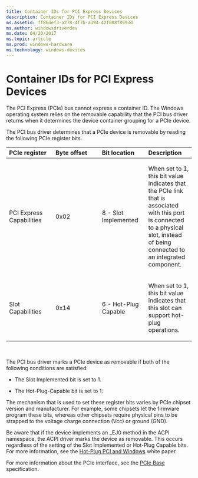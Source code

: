 ```yaml
---
title: Container IDs for PCI Express Devices
description: Container IDs for PCI Express Devices
ms.assetid: ff86def3-a278-4f7b-a394-42f608f8993d
ms.author: windowsdriverdev
ms.date: 04/20/2017
ms.topic: article
ms.prod: windows-hardware
ms.technology: windows-devices
---
```


# Container IDs for PCI Express Devices


The PCI Express (PCIe) bus cannot express a container ID. The Windows operating system relies on the removable capability that the PCI bus driver returns when it determines the device container grouping for a PCIe device.

The PCI bus driver determines that a PCIe device is removable by reading the following PCIe register bits.

<table>
<colgroup>
<col width="25%" />
<col width="25%" />
<col width="25%" />
<col width="25%" />
</colgroup>
<thead>
<tr class="header">
<th align="left">PCIe register</th>
<th align="left">Byte offset</th>
<th align="left">Bit location</th>
<th align="left">Description</th>
</tr>
</thead>
<tbody>
<tr class="odd">
<td align="left"><p>PCI Express Capabilities</p></td>
<td align="left"><p>0x02</p></td>
<td align="left"><p>8 - Slot Implemented</p></td>
<td align="left"><p>When set to 1, this bit value indicates that the PCIe link that is associated with this port is connected to a physical slot, instead of being connected to an integrated component.</p></td>
</tr>
<tr class="even">
<td align="left"><p>Slot Capabilities</p></td>
<td align="left"><p>0x14</p></td>
<td align="left"><p>6 - Hot-Plug Capable</p></td>
<td align="left"><p>When set to 1, this bit value indicates that this slot can support hot-plug operations.</p></td>
</tr>
</tbody>
</table>

 

The PCI bus driver marks a PCIe device as removable if both of the following conditions are satisfied:

-   The Slot Implemented bit is set to 1.

-   The Hot-Plug-Capable bit is set to 1:

The mechanism that is used to set these register bits varies by PCIe chipset version and manufacturer. For example, some chipsets let the firmware program these bits, whereas other chipsets require physical pins to be strapped to the voltage charge connection (Vcc) or ground (GND).

Be aware that if the device implements an _EJ0 method in the ACPI namespace, the ACPI driver marks the device as removable. This occurs regardless of the setting of the Slot Implemented or Hot-Plug Capable bits. For more information, see the [Hot-Plug PCI and Windows](http://go.microsoft.com/fwlink/p/?linkid=26278) white paper.

For more information about the PCIe interface, see the [PCIe Base](http://go.microsoft.com/fwlink/p/?linkid=69486) specification.

 

 





